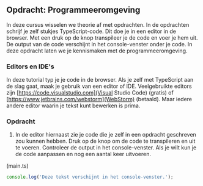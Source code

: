 ## Opdracht: Programmeeromgeving

In deze cursus wisselen we theorie af met opdrachten. In de opdrachten schrijf je zelf stukjes TypeScript-code. Dit
doe je in een editor in de browser. Met een druk op de knop transpileer je de code en voer je hem uit. De output van de
code verschijnt in het console-venster onder je code. In deze opdracht laten we je kennismaken met de 
programmeeromgeving.

### Editors en IDE's

In deze tutorial typ je je code in de browser. Als je zelf met TypeScript aan de slag gaat, maak je gebruik van een
editor of IDE. Veelgebruikte editors zijn [https://code.visualstudio.com](Visual Studio Code) (gratis) of 
[https://www.jetbrains.com/webstorm](WebStorm) (betaald). Maar iedere andere editor waarin je tekst kunt bewerken is
prima.

### Opdracht

1. In de editor hiernaast zie je code die je zelf in een opdracht geschreven zou kunnen hebben. Druk op de knop om de
   code te transpileren en uit te voeren. Controleer de output in het console-venster. Als je wilt kun je de code 
   aanpassen en nog een aantal keer uitvoeren.

(main.ts)
```TypeScript
console.log('Deze tekst verschijnt in het console-venster.');
```
